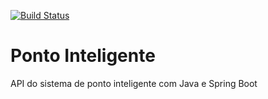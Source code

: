 [![Build Status](https://travis-ci.org/FilipeVeber/ponto-inteligente-api.svg?branch=master)](https://travis-ci.org/FilipeVeber/ponto-inteligente-api)
# Ponto Inteligente
API do sistema de ponto inteligente com Java e Spring Boot